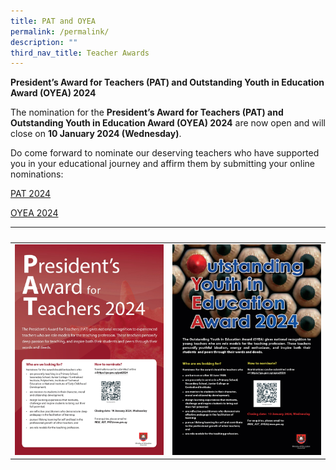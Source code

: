 ```yaml
---
title: PAT and OYEA
permalink: /permalink/
description: ""
third_nav_title: Teacher Awards
---
```

**President’s Award for Teachers (PAT) and Outstanding Youth in Education Award (OYEA) 2024**

The nomination for the **President’s Award for Teachers (PAT) and** **Outstanding Youth in Education Award (OYEA) 2024** are now open and will close on **10 January 2024 (Wednesday)**.

Do come forward to nominate our deserving teachers who have supported you in your educational journey and affirm them by submitting your online nominations:

[PAT 2024](https://go.gov.sg/pat2024)

[OYEA 2024](https://go.gov.sg/oyea2024)

|   |   |
|---|---|
|![](/images/2024%20pat%20poster.jpeg)|![](/images/2024%20oyea%20poster.jpeg)|

